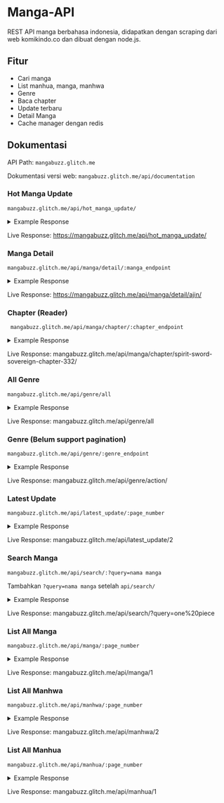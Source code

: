 # Manga-API

REST API manga berbahasa indonesia, didapatkan dengan scraping dari web komikindo.co dan dibuat dengan node.js.

## Fitur

* Cari manga
* List manhua, manga, manhwa
* Genre
* Baca chapter
* Update terbaru
* Detail Manga
* Cache manager dengan redis

## Dokumentasi
         
API Path:  ```mangabuzz.glitch.me```

Dokumentasi versi web: 
```mangabuzz.glitch.me/api/documentation```

### Hot Manga Update

``` mangabuzz.glitch.me/api/hot_manga_update/ ```

<details><summary> Example Response </summary>
<p>
```
[
    {
        "title":"Black Clover",
        "manga_endpoint":"black-clover/",
        "type":"Manga",
        "image":"https://i2.wp.com/komikindo.co/wp-content/uploads/2017/08/1550837855-i286084.jpg",
        "chapter":"Ch.264",
        "rating":"7.00"
    }
]
```
</p>
</details>

Live Response: 
https://mangabuzz.glitch.me/api/hot_manga_update/

### Manga Detail

``` mangabuzz.glitch.me/api/manga/detail/:manga_endpoint ```

<details><summary> Example Response </summary>
<p>
```
[
    {
        "title":"Ajin",
        "image":"https://i1.wp.com/komikindo.co/wp-content/uploads/2017/08/Ajin.jpg",
        "status":"Ongoing",
        "released":"2012",
        "author":"Miura Tsuina",
        "type":"Manga",
        "rating":"7.00",
        "lastUpdated":"September 9, 2020",
        "description":"Those who are resistant to death are called “Demi-humans”.That day, Kei Nagai, a High school student, should have died in a traffic accident, but he comes back to life shortly after. In other words, Kei is a demi-human. Since then, Kei’s world changes dramatically. Terrified and without knowing what is going on, Kei is saved by his friend, Kai. Together, they flee deep into a deserted mountain. Later, a group of demi-humans who are hostile against humans contact Kai… Who is he fighting against? Who should he side with?",
        "genreList":[
            {"genreName":"Action","genre_endpoint":"action/"},{"genreName":"Adventure","genre_endpoint":"adventure/"},{"genreName":"Horror","genre_endpoint":"horror/"},{"genreName":"Mature","genre_endpoint":"mature/"},{"genreName":"Mystery","genre_endpoint":"mystery/"},{"genreName":"Seinen","genre_endpoint":"seinen/"},{"genreName":"Supernatural","genre_endpoint":"supernatural/"}],
        "chapterList":[
            {"chapterName":"Chapter 82","chapter_endpoint":"ajin-chapter-82/","chapterDownload":"https://dl.komikindo.co?id=290167"}
        ]
    }
]
```
</p>
</details>

Live Response:
https://mangabuzz.glitch.me/api/manga/detail/ajin/

### Chapter (Reader)

``` mangabuzz.glitch.me/api/manga/chapter/:chapter_endpoint```

<details><summary> Example Response </summary>
<p>
```
[
    {
        "indexImage":"1",
        "imageLink":"https://acecdn.xyz/wp-content/3/2de59d39a77a3866253d51cfb9879792/332/3f36c5d18a1fefa0fc76f9688670e054.jpg"
    }
]
```
</p>
</details>

Live Response:
mangabuzz.glitch.me/api/manga/chapter/spirit-sword-sovereign-chapter-332/

### All Genre

```mangabuzz.glitch.me/api/genre/all```

<details><summary> Example Response </summary>
<p>
```
[
    {
        "genreTitle":"View all series in Action","genreSubtitle":"Action",
        "genre_endpoint":"action/"
    }
]
```
</p>
</details>

Live Response:
mangabuzz.glitch.me/api/genre/all

### Genre (Belum support pagination)

```mangabuzz.glitch.me/api/genre/:genre_endpoint```

<details><summary> Example Response </summary>
<p>
```
[
    {
        "genreTitle":"View all series in Action","genreSubtitle":"Action",
        "genre_endpoint":"action/"
    }
]
```
</p>
</details>

Live Response:
mangabuzz.glitch.me/api/genre/action/

### Latest Update

```mangabuzz.glitch.me/api/latest_update/:page_number```

<details><summary> Example Response </summary>
<p>
```
[
    {
        "title":"Rebirth of the Urban Immortal Cultivator","manga_endpoint":"rebirth-of-the-urban-immortal-cultivator/",
        "image":"https://i1.wp.com/komikindo.co/wp-content/uploads/2020/01/chen-fan.jpg",
        "hotTag":"H",
        "newTag":"",
        "listNewChapter":[
            {
                "chapterName":"Ch.468","chapter_endpoint":"rebirth-of-the-urban-immortal-cultivator-chapter-468/","updatedOn":"3 jam lalu"
            },]
    }
]
```
</p>
</details>

Live Response:
mangabuzz.glitch.me/api/latest_update/2

### Search Manga

```mangabuzz.glitch.me/api/search/:?query=nama manga```

Tambahkan ```?query=nama manga``` setelah ```api/search/```

<details><summary>Example Response</summary>
<p>
```
[
    {
        "title":"One Piece",
        "manga_endpoint":"one-piece/",
        "type":"Manga",
        "image":"https://i1.wp.com/komikindo.co/wp-content/uploads/2018/10/cover-one-piece.jpg",
        "chapter":"Ch.990.5",
        "rating":"9.01"
    }
]
```
</p>
</details>

Live Response:
mangabuzz.glitch.me/api/search/?query=one%20piece

### List All Manga

```mangabuzz.glitch.me/api/manga/:page_number```

<details><summary>Example Response</summary>
<p>
```
[
    {
        "title":"One Piece",
        "manga_endpoint":"one-piece/",
        "type":"Manga",
        "image":"https://i1.wp.com/komikindo.co/wp-content/uploads/2018/10/cover-one-piece.jpg",
        "chapter":"Ch.990.5",
        "rating":"9.01"
    }
]
```
</p>
</details>

Live Response:
mangabuzz.glitch.me/api/manga/1

### List All Manhwa

```mangabuzz.glitch.me/api/manhwa/:page_number```

<details><summary>Example Response</summary>
<p>
```
[
    {
        "title":"One Piece",
        "manga_endpoint":"one-piece/",
        "type":"Manga",
        "image":"https://i1.wp.com/komikindo.co/wp-content/uploads/2018/10/cover-one-piece.jpg",
        "chapter":"Ch.990.5",
        "rating":"9.01"
    }
]
```
</p>
</details>

Live Response:
mangabuzz.glitch.me/api/manhwa/2

### List All Manhua

```mangabuzz.glitch.me/api/manhua/:page_number```

<details><summary>Example Response</summary>
<p>
```
[
    {
        "title":"One Piece",
        "manga_endpoint":"one-piece/",
        "type":"Manga",
        "image":"https://i1.wp.com/komikindo.co/wp-content/uploads/2018/10/cover-one-piece.jpg",
        "chapter":"Ch.990.5",
        "rating":"9.01"
    }
]
```
</p>
</details>

Live Response:
mangabuzz.glitch.me/api/manhua/1